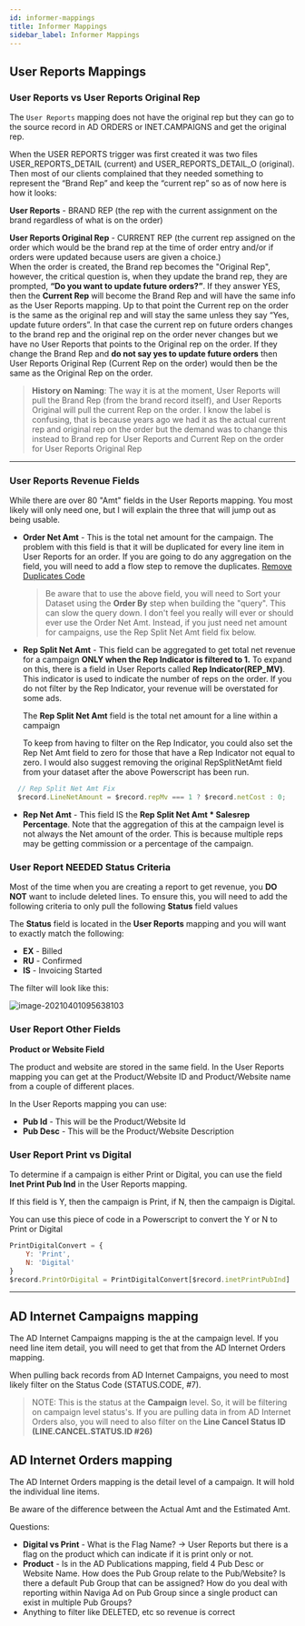```yaml
---
id: informer-mappings
title: Informer Mappings
sidebar_label: Informer Mappings
---
```


## User Reports Mappings

### User Reports vs User Reports Original Rep

The `User Reports` mapping does not have the original rep but they can go to the source record in AD ORDERS or INET.CAMPAIGNS and get the original rep.

When the USER REPORTS trigger was first created it was two files USER_REPORTS_DETAIL (current) and USER_REPORTS_DETAIL_O (original). Then most of our clients complained that they needed something to represent the “Brand Rep” and keep the “current rep” so as of now here is how it looks:

**User Reports** - BRAND REP (the rep with the current assignment on the brand regardless of what is on the order)

**User Reports Original Rep** - CURRENT REP (the current rep assigned on the order which would be the brand rep at the time of order entry and/or if orders were updated because users are given a choice.)  
When the order is created, the Brand rep becomes the "Original Rep", however, the critical question is, when they update the brand rep, they are prompted, **“Do you want to update future orders?”**.  If they answer YES, then the **Current Rep** will become the Brand Rep and will have the same info as the User Reports mapping. Up to that point the Current rep on the order is the same as the original rep and will stay the same unless they say “Yes, update future orders”.  In that case the current rep on future orders changes to the brand rep and the original rep on the order never changes but we have no User Reports that points to the Original rep on the order.
If they change the Brand Rep and **do not say yes to update future orders** then User Reports Original Rep (Current Rep on the order) would then be the same as the Original Rep on the order.

> **History on Naming**: The way it is at the moment, User Reports will pull the Brand Rep (from the brand record itself), and User Reports Original will pull the current Rep on the order. I know the label is confusing, that is because years ago we had it as the actual current rep and original rep on the order but the demand was to change this instead to Brand rep for User Reports and Current Rep on the order for User Reports Original Rep 

----

### User Reports Revenue Fields

While there are over 80 "Amt" fields in the User Reports mapping.  You most likely will only need one, but I will explain the three that will jump out as being usable.

- **Order Net Amt** - This is the total net amount for the campaign.  The problem with this field is that it will be duplicated for every line item in User Reports for an order.  If you are going to do any aggregation on the field, you will need to add a flow step to remove the duplicates.  [Remove Duplicates Code](./informer-javascript/#remove-duplicate-values-in-aggregation)

  > Be aware that to use the above field, you will need to Sort your Dataset using the **Order By** step when building the "query".  This can slow the query down.  I don't feel you really will ever or should ever use the Order Net Amt. 
  > Instead, if you just need net amount for campaigns, use the Rep Split Net Amt field fix below.

  

- **Rep Split Net Amt** - This field can be aggregated to get total net revenue for a campaign **ONLY when the Rep Indicator is filtered to 1.**
  To expand on this, there is a field in User Reports called **Rep Indicator(REP_MV)**.  This indicator is used to indicate the number of reps on the order.   If you do not filter by the Rep Indicator, your revenue will be overstated for some ads.
  
  The **Rep Split Net Amt** field is the total net amount for a line within a campaign
  
  To keep from having to filter on the Rep Indicator, you could also set the Rep Net Amt field to zero for those that have a Rep Indicator not equal to zero.
  I would also suggest removing the original RepSplitNetAmt field from your dataset after the above Powerscript has been run.
  
```javascript
  // Rep Split Net Amt Fix
  $record.LineNetAmount = $record.repMv === 1 ? $record.netCost : 0;
```

- **Rep Net Amt** - This field IS the **Rep Split Net Amt * Salesrep Percentage**.  Note that the aggregation of this at the campaign level is not always the Net amount of the order.  This is because multiple reps may be getting commission or a percentage of the campaign.

### User Report NEEDED Status Criteria

Most of the time when you are creating a report to get revenue, you **DO NOT** want to include deleted lines.  To ensure this, you will need to add the following criteria to only pull the following **Status** field values

The **Status** field is located in the **User Reports** mapping and you will want to exactly match the following:

- **EX** - Billed
- **RU** - Confirmed
- **IS** - Invoicing Started

The filter will look like this:

![image-20210401095638103](G:\MarkNCS2019\analytix-docs\docs\assets\informer-mapping-userreports-001.png)



### User Report Other Fields

**Product or Website Field**

The product and website are stored in the same field.  In the User Reports mapping you can get at the Product/Website ID and Product/Website name from a couple of different places.

In the User Reports mapping you can use:

- **Pub Id** - This will be the Product/Website Id
- **Pub Desc** - This will be the Product/Website Description

### User Report Print vs Digital

To determine if a campaign is either Print or Digital, you can use the field **Inet Print Pub Ind** in the User Reports mapping.

If this field is Y, then the campaign is Print, if N, then the campaign is Digital.

You can use this piece of code in a Powerscript to convert the Y or N to Print or Digital

```javascript
PrintDigitalConvert = {
    Y: 'Print',
    N: 'Digital'
}
$record.PrintOrDigital = PrintDigitalConvert[$record.inetPrintPubInd] || 'Not Defined'
```





------

## AD Internet Campaigns mapping

The AD Internet Campaigns mapping is the at the campaign level.  If you need line item detail, you will need to get that from the AD Internet Orders mapping.

When pulling back records from AD Internet Campaigns, you need to most likely filter on the Status Code (STATUS.CODE, #7).

> NOTE: This is the status at the **Campaign** level.  So, it will be filtering on campaign level status's.  If you are pulling data in from AD Internet Orders also, you will need to also filter on the **Line Cancel Status ID (LINE.CANCEL.STATUS.ID #26)**

## AD Internet Orders mapping

The AD Internet Orders mapping is the detail level of a campaign.  It will hold the individual line items.

Be aware of the difference between the Actual Amt and the Estimated Amt.



Questions:

- **Digital vs Print** - What is the Flag Name? -> User Reports but there is a flag on the product which can indicate if it is print only or not.
- **Product** - Is in the AD Publications mapping, field 4 Pub Desc or Website Name.  How does the Pub Group relate to the Pub/Website?  Is there a default Pub Group that can be assigned?  How do you deal with reporting within Naviga Ad on Pub Group since a single product can exist in multiple Pub Groups?
- Anything to filter like DELETED, etc so revenue is correct



 

 